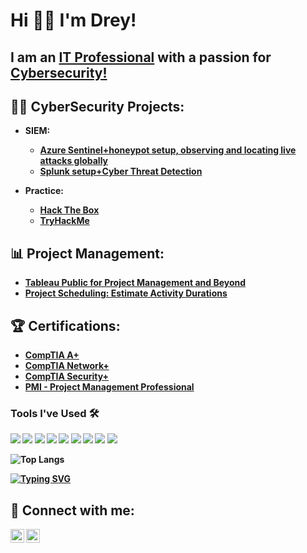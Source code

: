 # Hi 👋🏼 I'm Drey! 
## I am an <a href="http://linkedin.com/in/dakarius-daughtry-000567a1/">IT Professional</a> with a passion for <a href="https://github.com/DefendRightEveryYear">Cybersecurity!</a> 
<h2>👨‍💻 CyberSecurity Projects:</h2>

- <b>SIEM:<br/>
  - [Azure Sentinel+honeypot setup, observing and locating live attacks globally](https://github.com/DefendRightEveryYear/CyberSecurity-Projects/tree/main/SIEM/Azure%20Sentinel%20Lab)
  - [Splunk setup+Cyber Threat Detection](https://github.com/DefendRightEveryYear/CyberSecurity-Projects/tree/main/SIEM/Splunk%20Lab)

- <b>Practice:<br/>
  - [Hack The Box](https://github.com/DefendRightEveryYear/HackTheBox-Practice)
  - [TryHackMe](https://github.com/DefendRightEveryYear/TryHackMe-Practice)
       
<h2>📊 Project Management:</h2>

  - [Tableau Public for Project Management and Beyond](https://github.com/DefendRightEveryYear/ProjectManagement/tree/main/Tableau%20Public%20for%20Project%20Management%20and%20Beyond)
  - [Project Scheduling: Estimate Activity Durations](https://github.com/DefendRightEveryYear/ProjectManagement/tree/main/Project%20Scheduling:%20Estimate%20Activity%20Durations)

<h2>🏆 Certifications:</h2>

- [CompTIA A+](https://www.credly.com/badges/bf9d0fe8-6b39-4695-a20f-da14927c718d/public_url)
- [CompTIA Network+](https://www.credly.com/badges/8b254060-be3a-4873-bec8-30521e8c4de1/public_url)
- [CompTIA Security+](https://www.credly.com/badges/95717c72-48dc-42d4-829d-4fb5cf89fc36/public_url)
- [PMI - Project Management Professional](https://www.credly.com/badges/e9b82e30-21f2-4925-b0ab-34b416f4adc2/public_url)

### Tools I've Used 🛠️
<img src="https://img.shields.io/badge/python-darkgreen?style=for-the-badge&logo=python&labelColor=darkgreen&logoColor=white"/> <img src="https://img.shields.io/badge/photoshop-darkblue?style=for-the-badge&logo=photoshop&labelColor=pink"/> <img src="https://img.shields.io/badge/canva-34c2c7?style=for-the-badge&logo=canva&labelColor=34c2c7&logoColor=white"/> <img src="https://img.shields.io/badge/wireshark-3762f0?style=for-the-badge&logo=wireshark&labelColor=3762f0"/> <img src="https://img.shields.io/badge/packet tracer-4287f5?style=for-the-badge&logo=packet-tracer&labelColor=4287f5"/> <img src="https://img.shields.io/badge/linux-818285?style=for-the-badge&logo=linux&labelColor=818285&logoColor=ffea00"/> <img src="https://img.shields.io/badge/VirtualBox-0451b5?style=for-the-badge&logo=virtualbox&labelColor=0451b5&logoColor=white"/> <img src="https://img.shields.io/badge/Windows-00a1f1?style=for-the-badge&logo=windows&labelColor=00a1f1&logoColor=white"/> <img src="https://img.shields.io/badge/powershell-012456?style=for-the-badge&logo=powershell&labelColor=012456"/> 

![Top Langs](https://github-readme-stats.vercel.app/api/top-langs/?username=DefendRightEveryYear&layout=compact)

[![Typing SVG](https://readme-typing-svg.herokuapp.com?font=Times+New+Roman&weight=300&duration=1500&pause=250&color=000000&width=435&lines=Life+Long+Learner;Security+Researcher;Network+Engineer;Project+Management+Professional;Cyber+Security+Student)](https://git.io/typing-svg)

<h2> 🤳 Connect with me:</h2>

[<img align="left" alt="JoshMadakor | LinkedIn" width="22px" src="https://cdn.jsdelivr.net/npm/simple-icons@v3/icons/linkedin.svg" />][linkedin]
[<img align="left" alt="JoshMadakor | YouTube" width="22px" src="https://cdn.jsdelivr.net/npm/simple-icons@v3/icons/youtube.svg" />][youtube]

[linkedin]: http://linkedin.com/in/dakarius-daughtry-000567a1/
[youtube]: https://www.youtube.com/@DefendRightEveryYear

<!--
**DefendRightEveryYear/DefendRightEveryYear** is a ✨ _special_ ✨ repository because its `README.md` (this file) appears on your GitHub profile.

Here are some ideas to get you started:

- 🔭 I’m currently working on ...
- 🌱 I’m currently learning ...
- 👯 I’m looking to collaborate on ...
- 🤔 I’m looking for help with ...
- 💬 Ask me about ...
- 📫 How to reach me: ...
- 😄 Pronouns: ...
- ⚡ Fun fact: ...
-->
